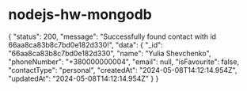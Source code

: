 # nodejs-hw-mongodb

{
    "status": 200,
    "message": "Successfully found contact with id 66aa8ca83b8c7bd0e182d330!",
    "data": {
        "_id": "66aa8ca83b8c7bd0e182d330",
        "name": "Yulia Shevchenko",
        "phoneNumber": "+380000000004",
        "email": null,
        "isFavourite": false,
        "contactType": "personal",
        "createdAt": "2024-05-08T14:12:14.954Z",
        "updatedAt": "2024-05-08T14:12:14.954Z"
    }
}

